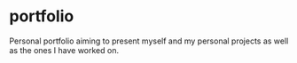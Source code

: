 # portfolio
Personal portfolio aiming to present myself and my personal projects as well as the ones I have worked on.

